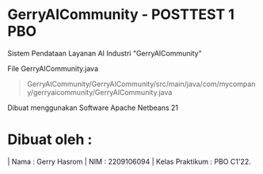 # GerryAICommunity - POSTTEST 1 PBO
Sistem Pendataan Layanan AI Industri "GerryAICommunity"

File GerryAICommunity.java
>   GerryAICommunity/GerryAICommunity/src/main/java/com/mycompany/gerryaicommunity/GerryAICommunity.java


Dibuat menggunakan Software Apache Netbeans 21

Dibuat oleh :
==============
| Nama : Gerry Hasrom
| NIM  : 2209106094
| Kelas Praktikum : PBO C1'22.
